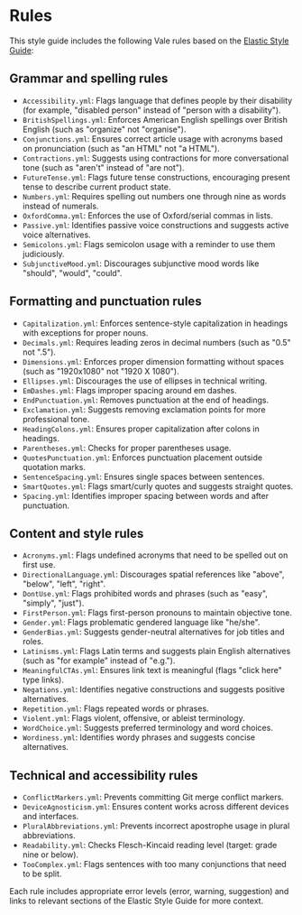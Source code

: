 # Rules

This style guide includes the following Vale rules based on the [Elastic Style Guide](https://docs.elastic.dev/tech-writing-guidelines/):

## Grammar and spelling rules

- `Accessibility.yml`: Flags language that defines people by their disability (for example, "disabled person" instead of "person with a disability").
- `BritishSpellings.yml`: Enforces American English spellings over British English (such as "organize" not "organise").
- `Conjunctions.yml`: Ensures correct article usage with acronyms based on pronunciation (such as "an HTML" not "a HTML").
- `Contractions.yml`: Suggests using contractions for more conversational tone (such as "aren't" instead of "are not").
- `FutureTense.yml`: Flags future tense constructions, encouraging present tense to describe current product state.
- `Numbers.yml`: Requires spelling out numbers one through nine as words instead of numerals.
- `OxfordComma.yml`: Enforces the use of Oxford/serial commas in lists.
- `Passive.yml`: Identifies passive voice constructions and suggests active voice alternatives.
- `Semicolons.yml`: Flags semicolon usage with a reminder to use them judiciously.
- `SubjunctiveMood.yml`: Discourages subjunctive mood words like "should", "would", "could".

## Formatting and punctuation rules

- `Capitalization.yml`: Enforces sentence-style capitalization in headings with exceptions for proper nouns.
- `Decimals.yml`: Requires leading zeros in decimal numbers (such as "0.5" not ".5").
- `Dimensions.yml`: Enforces proper dimension formatting without spaces (such as "1920x1080" not "1920 X 1080").
- `Ellipses.yml`: Discourages the use of ellipses in technical writing.
- `EmDashes.yml`: Flags improper spacing around em dashes.
- `EndPunctuation.yml`: Removes punctuation at the end of headings.
- `Exclamation.yml`: Suggests removing exclamation points for more professional tone.
- `HeadingColons.yml`: Ensures proper capitalization after colons in headings.
- `Parentheses.yml`: Checks for proper parentheses usage.
- `QuotesPunctuation.yml`: Enforces punctuation placement outside quotation marks.
- `SentenceSpacing.yml`: Ensures single spaces between sentences.
- `SmartQuotes.yml`: Flags smart/curly quotes and suggests straight quotes.
- `Spacing.yml`: Identifies improper spacing between words and after punctuation.

## Content and style rules

- `Acronyms.yml`: Flags undefined acronyms that need to be spelled out on first use.
- `DirectionalLanguage.yml`: Discourages spatial references like "above", "below", "left", "right".
- `DontUse.yml`: Flags prohibited words and phrases (such as "easy", "simply", "just").
- `FirstPerson.yml`: Flags first-person pronouns to maintain objective tone.
- `Gender.yml`: Flags problematic gendered language like "he/she".
- `GenderBias.yml`: Suggests gender-neutral alternatives for job titles and roles.
- `Latinisms.yml`: Flags Latin terms and suggests plain English alternatives (such as "for example" instead of "e.g.").
- `MeaningfulCTAs.yml`: Ensures link text is meaningful (flags "click here" type links).
- `Negations.yml`: Identifies negative constructions and suggests positive alternatives.
- `Repetition.yml`: Flags repeated words or phrases.
- `Violent.yml`: Flags violent, offensive, or ableist terminology.
- `WordChoice.yml`: Suggests preferred terminology and word choices.
- `Wordiness.yml`: Identifies wordy phrases and suggests concise alternatives.

## Technical and accessibility rules

- `ConflictMarkers.yml`: Prevents committing Git merge conflict markers.
- `DeviceAgnosticism.yml`: Ensures content works across different devices and interfaces.
- `PluralAbbreviations.yml`: Prevents incorrect apostrophe usage in plural abbreviations.
- `Readability.yml`: Checks Flesch-Kincaid reading level (target: grade nine or below).
- `TooComplex.yml`: Flags sentences with too many conjunctions that need to be split.

Each rule includes appropriate error levels (error, warning, suggestion) and links to relevant sections of the Elastic Style Guide for more context.
